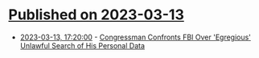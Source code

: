 # [Published on 2023-03-13](index.md)

* [2023-03-13, 17:20:00](https://yro.slashdot.org/story/23/03/13/1620237/congressman-confronts-fbi-over-egregious-unlawful-search-of-his-personal-data?utm_source=rss1.0mainlinkanon&utm_medium=feed) - [Congressman Confronts FBI Over 'Egregious' Unlawful Search of His Personal Data](https://yro.slashdot.org/story/23/03/13/1620237/congressman-confronts-fbi-over-egregious-unlawful-search-of-his-personal-data?utm_source=rss1.0mainlinkanon&utm_medium=feed)
